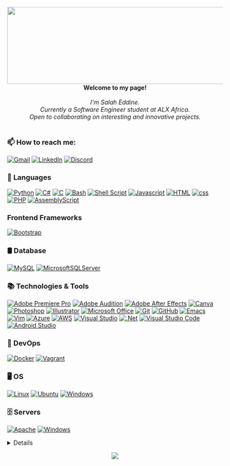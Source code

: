 <p align="center">
    <img src="https://media1.tenor.com/m/kxZgL7zPf0EAAAAC/hello-world-seytonic.gif" height="180" width="1340"><br />
    <b>Welcome to my page!</b><br><br>
    <i>
        I'm Salah Eddine.<br>
        Currently a Software Engineer student at ALX Africa.<br>
        Open to collaborating on interesting and innovative projects.<br>
    </i><br>
    
</p>

### 📫 **How to reach me**: 

[![Gmail](https://img.shields.io/badge/Gmail-D14836?style=for-the-badge&logo=gmail&logoColor=white)](mailto:salaheddine.aitsiahmad@gmail.com)
[![LinkedIn](https://img.shields.io/badge/linkedin-%230077B5.svg?style=for-the-badge&logo=linkedin&logoColor=white)](https://www.linkedin.com/in/salah-eddine-ait-si-ahmad/)
[![Discord](https://img.shields.io/badge/Discord-%235865F2.svg?style=for-the-badge&logo=discord&logoColor=white)](https://discordapp.com/users/1149717993396375605)

### 📑 Languages

[![Python](https://img.shields.io/badge/python-3670A0?style=for-the-badge&logo=python&logoColor=ffdd54)](https://github.com/Git-SalahEdd)
[![C#](https://img.shields.io/badge/csharp-black?style=for-the-badge&logo=csharp)](https://github.com/Git-SalahEdd)
[![C](https://img.shields.io/badge/c-black?style=for-the-badge&logo=c)](https://github.com/Git-SalahEdd)
[![Bash](https://img.shields.io/badge/bash-black?style=for-the-badge&logo=gnu-bash&logoColor=white)](https://github.com/Git-SalahEdd)
[![Shell Script](https://img.shields.io/badge/shell_script-%23121011.svg?style=for-the-badge&logo=gnu-bash&logoColor=white)](https://github.com/Git-SalahEdd)
[![Javascript](https://img.shields.io/badge/javascript-black?style=for-the-badge&logo=javascript)](https://github.com/Git-SalahEdd)
[![HTML](https://img.shields.io/badge/HTML-black?style=for-the-badge&logo=HTML5)](https://github.com/Git-SalahEdd)
[![css](https://img.shields.io/badge/css-black?style=for-the-badge&logo=CSS3)](https://github.com/Git-SalahEdd)
[![PHP](https://img.shields.io/badge/php-%23777BB4.svg?style=for-the-badge&logo=php&logoColor=white)](https://github.com/Git-SalahEdd)
[![AssemblyScript](https://img.shields.io/badge/assembly%20script-%23000000.svg?style=for-the-badge&logo=assemblyscript&logoColor=white)](https://github.com/Git-SalahEdd)
### Frontend Frameworks
[![Bootstrap](https://img.shields.io/badge/bootstrap-black?style=for-the-badge&logo=bootstrap)](https://github.com/Git-SalahEdd)

### 🛢️ Database

[![MySQL](https://img.shields.io/badge/mysql-black?style=for-the-badge&logo=mysql)](https://github.com/Git-SalahEdd)
[![MicrosoftSQLServer](https://img.shields.io/badge/Microsoft%20SQL%20Server-CC2927?style=for-the-badge&logo=microsoft%20sql%20server&logoColor=white)](https://github.com/Git-SalahEdd)

### 📚 Technologies & Tools

[![Adobe Premiere Pro](https://img.shields.io/badge/Adobe%20Premiere%20Pro-9999FF.svg?style=for-the-badge&logo=Adobe%20Premiere%20Pro&logoColor=white)](https://github.com/Git-SalahEdd)
[![Adobe Audition](https://img.shields.io/badge/Adobe%20Audition-9999FF.svg?style=for-the-badge&logo=Adobe%20Audition&logoColor=white)](https://github.com/Git-SalahEdd)
[![Adobe After Effects](https://img.shields.io/badge/Adobe%20After%20Effects-9999FF.svg?style=for-the-badge&logo=Adobe%20After%20Effects&logoColor=white)](https://github.com/Git-SalahEdd)
[![Canva](https://img.shields.io/badge/Canva-%2300C4CC.svg?style=for-the-badge&logo=Canva&logoColor=white)](https://github.com/Git-SalahEdd)
[![Photoshop](https://img.shields.io/badge/phtoshop-black?style=for-the-badge&logo=adobe-photoshop)](https://github.com/Git-SalahEdd)
[![Illustrator](https://img.shields.io/badge/illustrator-black?style=for-the-badge&logo=adobe-illustrator)](https://github.com/Git-SalahEdd)
[![Microsoft Office](https://img.shields.io/badge/Microsoft_Office-D83B01?style=for-the-badge&logo=microsoft-office&logoColor=white)](https://github.com/Git-SalahEdd)
[![Git](https://img.shields.io/badge/git-black?style=for-the-badge&logo=git)](https://github.com/Git-SalahEdd)
[![GitHub](https://img.shields.io/badge/github-%23121011.svg?style=for-the-badge&logo=github&logoColor=white)](https://github.com/Git-SalahEdd)
[![Emacs](https://img.shields.io/badge/emacs-black?style=for-the-badge&logo=spacemacs)](https://github.com/Git-SalahEdd)
[![Vim](https://img.shields.io/badge/VIM-%2311AB00.svg?style=for-the-badge&logo=vim&logoColor=white)](https://github.com/Git-SalahEdd)
[![Azure](https://img.shields.io/badge/azure-%230072C6.svg?style=for-the-badge&logo=microsoftazure&logoColor=white)](https://github.com/Git-SalahEdd)
[![AWS](https://img.shields.io/badge/AWS-%23FF9900.svg?style=for-the-badge&logo=amazon-aws&logoColor=white)](https://github.com/Git-SalahEdd)
[![Visual Studio](https://img.shields.io/badge/Visual%20Studio-5C2D91.svg?style=for-the-badge&logo=visual-studio&logoColor=white)](https://github.com/Git-SalahEdd)
[![.Net](https://img.shields.io/badge/.NET-5C2D91?style=for-the-badge&logo=.net&logoColor=white)](https://github.com/Git-SalahEdd)
[![Visual Studio Code](https://img.shields.io/badge/Visual%20Studio%20Code-0078d7.svg?style=for-the-badge&logo=visual-studio-code&logoColor=white)](https://github.com/Git-SalahEdd)
[![Android Studio](https://img.shields.io/badge/Android%20Studio-3DDC84.svg?style=for-the-badge&logo=android-studio&logoColor=white)](https://github.com/Git-SalahEdd)

### 👷 DevOps

[![Docker](https://img.shields.io/badge/docker-black?style=for-the-badge&logo=docker)](https://hub.docker.com/u/salaheddine463)
[![Vagrant](https://img.shields.io/badge/vagrant-%231563FF.svg?style=for-the-badge&logo=vagrant&logoColor=white)](https://github.com/Git-SalahEdd)


### 🖥️ OS

[![Linux](https://img.shields.io/badge/Linux-FCC624?style=for-the-badge&logo=linux&logoColor=black)](https://github.com/Git-SalahEdd)
[![Ubuntu](https://img.shields.io/badge/Ubuntu-E95420?style=for-the-badge&logo=ubuntu&logoColor=white)](https://github.com/Git-SalahEdd)
[![Windows](https://img.shields.io/badge/Windows-black?style=for-the-badge&logo=Windows)](https://github.com/Git-SalahEdd)

### 🗄️ Servers

[![Apache](https://img.shields.io/badge/apache-%23D42029.svg?style=for-the-badge&logo=apache&logoColor=white)](https://github.com/Git-SalahEdd)
[![Windows](https://img.shields.io/badge/Windows-0078D6?style=for-the-badge&logo=windows&logoColor=white)](https://github.com/Git-SalahEdd)

<details>
<p align="center">
  <a href="https://github.com/Git-SalahEdd">
    <img src="http://github-profile-summary-cards.vercel.app/api/cards/profile-details?username=Git-SalahEdd&theme=transparent" />
  </a>
  <a href="https://github.com/Git-SalahEdd">
    <img src="https://github-readme-streak-stats.herokuapp.com/?user=Git-SalahEdd&hide_border=true&card_width=338&theme=transparent" />
  </a>
  <a href="https://github.com/Git-SalahEdd">
    <img src="http://github-profile-summary-cards.vercel.app/api/cards/stats?username=Git-SalahEdd&theme=transparent" />
  </a>

<a href="https://github.com/Git-SalahEdd">
    <img src="https://github-readme-stats.vercel.app/api/top-langs/?username=Git-SalahEdd&langs_count=7&theme=transparent" />
  </a>
</p>
</details>


<p align="center">
  <a href="https://github.com/Git-SalahEdd">
    <img src="https://komarev.com/ghpvc/?username=Git-SalahEdd&color=blue&style=flat)" />
  </a>
</p>
